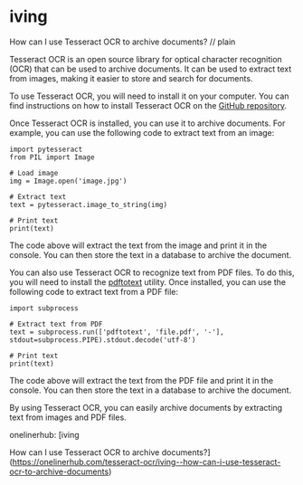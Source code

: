 # iving

How can I use Tesseract OCR to archive documents?
// plain

Tesseract OCR is an open source library for optical character recognition (OCR) that can be used to archive documents. It can be used to extract text from images, making it easier to store and search for documents.

To use Tesseract OCR, you will need to install it on your computer. You can find instructions on how to install Tesseract OCR on the [GitHub repository](https://github.com/tesseract-ocr/tesseract).

Once Tesseract OCR is installed, you can use it to archive documents. For example, you can use the following code to extract text from an image:

```
import pytesseract
from PIL import Image

# Load image
img = Image.open('image.jpg')

# Extract text
text = pytesseract.image_to_string(img)

# Print text
print(text)
```

The code above will extract the text from the image and print it in the console. You can then store the text in a database to archive the document.

You can also use Tesseract OCR to recognize text from PDF files. To do this, you will need to install the [pdftotext](https://www.xpdfreader.com/pdftotext-man.html) utility. Once installed, you can use the following code to extract text from a PDF file:

```
import subprocess

# Extract text from PDF
text = subprocess.run(['pdftotext', 'file.pdf', '-'], stdout=subprocess.PIPE).stdout.decode('utf-8')

# Print text
print(text)
```

The code above will extract the text from the PDF file and print it in the console. You can then store the text in a database to archive the document.

By using Tesseract OCR, you can easily archive documents by extracting text from images and PDF files.

onelinerhub: [iving

How can I use Tesseract OCR to archive documents?](https://onelinerhub.com/tesseract-ocr/iving--how-can-i-use-tesseract-ocr-to-archive-documents)